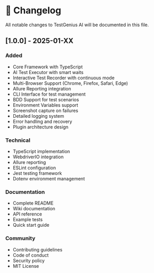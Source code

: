 # 📝 Changelog

All notable changes to TestGenius AI will be documented in this file.

## [1.0.0] - 2025-01-XX

### Added
- Core Framework with TypeScript
- AI Test Executor with smart waits
- Interactive Test Recorder with continuous mode
- Multi-Browser Support (Chrome, Firefox, Safari, Edge)
- Allure Reporting integration
- CLI Interface for test management
- BDD Support for test scenarios
- Environment Variables support
- Screenshot capture on failures
- Detailed logging system
- Error handling and recovery
- Plugin architecture design

### Technical
- TypeScript implementation
- WebdriverIO integration
- Allure reporting
- ESLint configuration
- Jest testing framework
- Dotenv environment management

### Documentation
- Complete README
- Wiki documentation
- API reference
- Example tests
- Quick start guide

### Community
- Contributing guidelines
- Code of conduct
- Security policy
- MIT License 